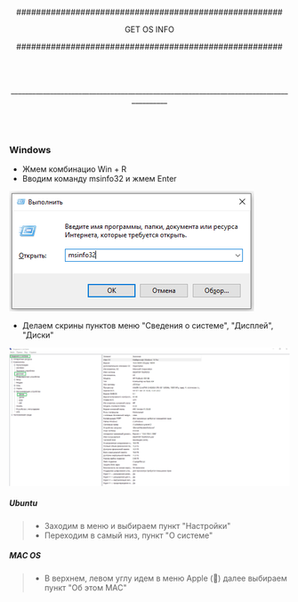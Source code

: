<br/><br/>
<br/><br/>
<p align="center">######################################################</p>
<p align="center">GET OS INFO</p>
<p align="center">######################################################</p>
<br/><br/>
<p align="center">________________________________________________________________________________________</p>
<br/><br/>


### Windows
 - Жмем комбинацио Win + R
 - Вводим команду msinfo32 и жмем Enter

![Screenshot](img/winr_msinfo.png)

 - Делаем скрины пунктов меню "Сведения о системе", "Дисплей", "Диски"

![Screenshot](img/msinfo32.png)

##### Ubuntu
> - Заходим в меню и выбираем пункт "Настройки"
> - Переходим в самый низ, пункт "О системе"



##### MAC OS
> - В верхнем, левом углу идем в меню Apple () далее выбираем пункт "Об этом МАС"

